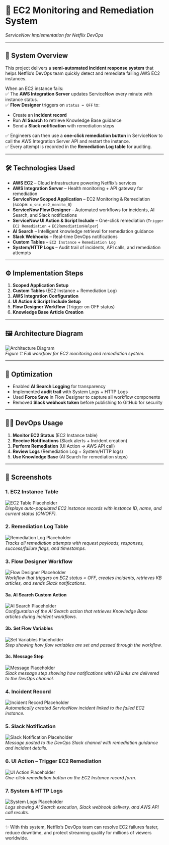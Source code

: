 # 🚀 EC2 Monitoring and Remediation System  
*ServiceNow Implementation for Netflix DevOps*

---

## 📌 System Overview
This project delivers a **semi-automated incident response system** that helps Netflix’s DevOps team quickly detect and remediate failing AWS EC2 instances.  

When an EC2 instance fails:  
✅ The **AWS Integration Server** updates ServiceNow every minute with instance status.  
✅ **Flow Designer** triggers on `status = OFF` to:  
- Create an **incident record**  
- Run **AI Search** to retrieve Knowledge Base guidance  
- Send a **Slack notification** with remediation steps  

✅ Engineers can then use a **one-click remediation button** in ServiceNow to call the AWS Integration Server API and restart the instance.  
✅ Every attempt is recorded in the **Remediation Log table** for auditing.  

---

## 🛠️ Technologies Used
- **AWS EC2** – Cloud infrastructure powering Netflix’s services  
- **AWS Integration Server** – Health monitoring + API gateway for remediation  
- **ServiceNow Scoped Application** – EC2 Monitoring & Remediation (scope: `x_snc_ec2_monito_0`)  
- **ServiceNow Flow Designer** – Automated workflows for incidents, AI Search, and Slack notifications  
- **ServiceNow UI Action & Script Include** – One-click remediation (`Trigger EC2 Remediation` + `EC2RemediationHelper`)  
- **AI Search** – Intelligent knowledge retrieval for remediation guidance  
- **Slack Webhooks** – Real-time DevOps notifications  
- **Custom Tables** – `EC2 Instance` + `Remediation Log`  
- **System/HTTP Logs** – Audit trail of incidents, API calls, and remediation attempts  

---

## ⚙️ Implementation Steps
1. **Scoped Application Setup**  
2. **Custom Tables** (EC2 Instance + Remediation Log)  
3. **AWS Integration Configuration**  
4. **UI Action & Script Include Setup**  
5. **Flow Designer Workflow** (Trigger on OFF status)  
6. **Knowledge Base Article Creation**  

---

## 🖼️ Architecture Diagram
![Architecture Diagram](Diagram.png)  
*Figure 1: Full workflow for EC2 monitoring and remediation system.*

---

## 🔧 Optimization
- Enabled **AI Search Logging** for transparency  
- Implemented **audit trail** with System Logs + HTTP Logs  
- Used **Force Save** in Flow Designer to capture all workflow components  
- Removed **Slack webhook token** before publishing to GitHub for security  

---

## 👨‍💻 DevOps Usage
1. **Monitor EC2 Status** (EC2 Instance table)  
2. **Receive Notifications** (Slack alerts + Incident creation)  
3. **Perform Remediation** (UI Action → AWS API call)  
4. **Review Logs** (Remediation Log + System/HTTP logs)  
5. **Use Knowledge Base** (AI Search for remediation steps)  

---

## 📸 Screenshots

### 1. EC2 Instance Table  
![EC2 Table Placeholder](screenshots/ec2_table.png)  
*Displays auto-populated EC2 instance records with instance ID, name, and current status (ON/OFF).*

### 2. Remediation Log Table  
![Remediation Log Placeholder](screenshots/remediation_log.png)  
*Tracks all remediation attempts with request payloads, responses, success/failure flags, and timestamps.*

### 3. Flow Designer Workflow  
![Flow Designer Placeholder](screenshots/flow_designer.png)  
*Workflow that triggers on EC2 status = OFF, creates incidents, retrieves KB articles, and sends Slack notifications.*

#### 3a. AI Search Custom Action  
![AI Search Placeholder](screenshots/ai_search.png)  
*Configuration of the AI Search action that retrieves Knowledge Base articles during incident workflows.*

#### 3b. Set Flow Variables  
![Set Variables Placeholder](screenshots/set_variables.png)  
*Step showing how flow variables are set and passed through the workflow.*

#### 3c. Message Step  
![Message Placeholder](screenshots/message_step.png)  
*Slack message step showing how notifications with KB links are delivered to the DevOps channel.*

### 4. Incident Record  
![Incident Record Placeholder](screenshots/incident_record.png)  
*Automatically created ServiceNow incident linked to the failed EC2 instance.*

### 5. Slack Notification  
![Slack Notification Placeholder](screenshots/slack_notification.png)  
*Message posted to the DevOps Slack channel with remediation guidance and incident details.*

### 6. UI Action – Trigger EC2 Remediation  
![UI Action Placeholder](screenshots/ui_action.png)  
*One-click remediation button on the EC2 Instance record form.*

### 7. System & HTTP Logs  
![System Logs Placeholder](screenshots/system_logs.png)  
*Logs showing AI Search execution, Slack webhook delivery, and AWS API call results.*

---

✨ With this system, Netflix’s DevOps team can resolve EC2 failures faster, reduce downtime, and protect streaming quality for millions of viewers worldwide.  
